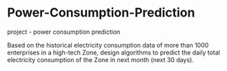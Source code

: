 # Power-Consumption-Prediction
project - power consumption prediction

Based on the historical electricity consumption data of more than 1000 enterprises in a high-tech Zone, design algorithms to predict the daily total electricity consumption of the Zone in next month (next 30 days).
